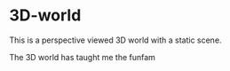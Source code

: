 # 3D-world
This is a perspective viewed 3D world with a static scene.


The 3D world has taught me the funfam
